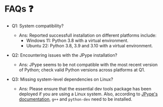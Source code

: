 # FAQs :question:

- Q1: System compatibility?
    - Ans: Reported successfull installation on different platforms include:
        - Windows 11: Python 3.8 with a virtual environment.
        - Ubuntu 22: Python 3.8, 3.9 and 3.10 with a virtual environment.

- Q2: Encountering issues with the JPype installation?
    - Ans: JPype seems to be not compatible with the most recent version of Python; check valid Python versions across platforms at Q1.
    
- Q3: Missing system-level dependencies on Linux?
    - Ans: Please ensure that the essential dev tools package has been deployed if you are using a Linux system. Also, according to [JPype's documentation](https://jpype.readthedocs.io/en/latest/install.html#debian-ubuntu), `g++` and `python-dev` need to be installed.
